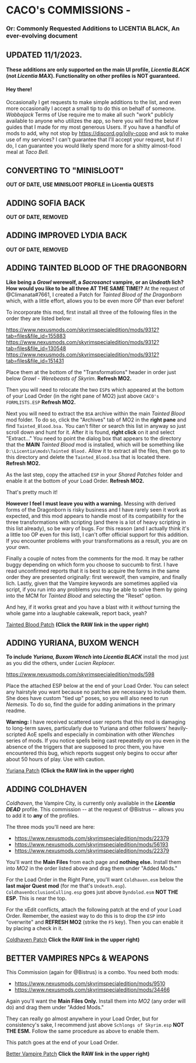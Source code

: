 # CACO's COMMISSIONS - 

### Or: Commonly Requested Additions to LICENTIA BLACK, An ever-evolving document

## UPDATED 11/1/2023.

#### These additions are only supported on the main UI profile, _Licentia BLACK_ (not _Licentia MAX_). Functionality on other profiles is NOT guaranteed.

#### Hey there!

Occasionally I get requests to make simple additions to the list, and even more occasionally I accept a small tip to do this on behalf of someone. _Wabbajack_ Terms of Use require me to make all such "work" publicly available to anyone who utilizes the app, so here you will find the below guides that I made for my most generous Users. If you have a handful of mods to add, why not stop by https://discord.gg/jolly-coop and ask to make use of my services? I can't guarantee that I'll accept your request, but if I do, I can guarantee you would likely spend more for a shitty almost-food meal at _Taco Bell._

## CONVERTING TO "MINISLOOT"

**OUT OF DATE, USE MINISLOOT PROFILE in Licentia QUESTS**

## ADDING SOFIA BACK

**OUT OF DATE, REMOVED**

## ADDING IMPROVED LYDIA BACK

**OUT OF DATE, REMOVED**

## ADDING TAINTED BLOOD OF THE DRAGONBORN

**Like being a _Growl_ werewolf, a _Sacrosanct_ vampire, or an _Undeath_ lich? How would you like to be all three AT THE SAME TIME!?** At the request of @Climanata#7661, I created a Patch for _Tainted Blood of the Dragonborn_ which, with a little effort, allows you to be even more OP than ever before!

To incorporate this mod, first install all three of the following files in the order they are listed below:

https://www.nexusmods.com/skyrimspecialedition/mods/9312?tab=files&file_id=155883
https://www.nexusmods.com/skyrimspecialedition/mods/9312?tab=files&file_id=130548
https://www.nexusmods.com/skyrimspecialedition/mods/9312?tab=files&file_id=151431

Place them at the bottom of the "Transformations" header in order just below _Growl - Werebeasts of Skyrim_. **Refresh MO2.** 

Then you will need to relocate the two `ESP`s which appeared at the bottom of your Load Order (in the right pane of MO2) just above `CACO's FORMLISTS.ESP` **Refresh MO2.** 

Next you will need to extract the `BSA` archive within the main _Tainted Blood_ mod folder. To do so, click the "Archives" tab of MO2 in the **right pane** and find `Tainted_Blood.bsa.` You can't filter or search this list in anyway so just scroll down and hunt for it. After it is found, **right click** on it and select "Extract..." You need to point the dialog box that appears to the directory that the **MAIN** _Tainted Blood_ mod is installed, which will be something like `D:\Licentia\mods\Tainted Blood.` Allow it to extract all the files, then go to this directory and delete the `Tainted_Blood.bsa` that is located there. **Refresh MO2.**

As the last step, copy the attached `ESP` in your _Shared Patches_ folder and enable it at the bottom of your Load Order. **Refresh MO2.**

That's pretty much it!

**However I feel I must leave you with a warning.** Messing with derived forms of the Dragonborn is risky business and I have rarely seen it work as expected, and this mod appears to handle most of its compatibility for the three transformations with scripting (and there is a lot of heavy scripting in this list already), so be wary of bugs. For this reason (and I actually think it's a little too OP even for this list), I can't offer official support for this addition. If you encounter problems with your transformations as a result, you are on your own.

Finally a couple of notes from the comments for the mod. It may be rather buggy depending on which form you choose to succumb to first. I have read unconfirmed reports that it is best to acquire the forms in the same order they are presented originally: first werewolf, then vampire, and finally lich. Lastly, given that the Vampire keywords are sometimes applied via script, if you run into any problems you may be able to solve them by going into the MCM for _Tainted Blood_ and selecting the "Reset" option.

And hey, if it works great and you have a blast with it _without_ turning the whole game into a laughable cakewalk, report back, yeah?

[Tainted Blood Patch](/esps/clminatas_taint.esp) **(Click the RAW link in the upper right)**

## ADDING YURIANA, BUXOM WENCH

**To include _Yuriana, Buxom Wench_ into _Licentia BLACK_** install the mod just as you did the others, under _Lucien Replacer._

https://www.nexusmods.com/skyrimspecialedition/mods/598

Place the attached ESP below at the end of your Load Order. You can select any hairstyle you want because no patches are necessary to include them. She does have custom "tied up" poses, so you will also need to run _Nemesis._ To do so, find the guide for adding animations in the primary readme.

**Warning:** I have received scattered user reports that this mod is damaging to long-term saves, particularly due to Yuriana and other followers' heavily-scripted AoE spells and especially in combination with other _Wenches_ series of mods. If you notice spells being cast repeatedly on you even in the absence of the triggers that are supposed to proc them, you have encountered this bug, which reports suggest only begins to occur after about 50 hours of play. Use with caution.

[Yuriana Patch](/esps/traces_yuriana.esp) **(Click the RAW link in the upper right)**

## ADDING COLDHAVEN

_Coldhaven_, the Vampire City, is currently only available in the **_Licentia DEAD_** profile. This commission -- at the request of @Bistrus -- allows you to add it to **any** of the profiles.

The three mods you'll need are here:

- https://www.nexusmods.com/skyrimspecialedition/mods/22379
- https://www.nexusmods.com/skyrimspecialedition/mods/56193
- https://www.nexusmods.com/skyrimspecialedition/mods/22379

You'll want the **Main Files** from each page and **nothing else.** Install them into _MO2_ in the order listed above and drag them under "Added Mods."

For the Load Order in the Right Pane, you'll want `Coldhaven.esm` below the **last major Quest mod** (for me that's `Undeath.esp`). `ColdhavenOcclusionCulling.esp` goes just above `Dyndolod.esm` **NOT THE ESP.** This is near the top. 

For the xEdit conflicts, attach the following patch at the end of your Load Order. Remember, the easiest way to do this is to drop the `ESP` into "overwrite" and **REFRESH MO2** (strike the `F5` key). Then you can enable it by placing a check in it.

[Coldhaven Patch](/esps/Bistrus_Coldhaven.esp) **Click the RAW link in the upper right)**

## BETTER VAMPIRES NPCs & WEAPONS

This Commission (again for @Bistrus) is a combo. You need both mods:

- https://www.nexusmods.com/skyrimspecialedition/mods/9510
- https://www.nexusmods.com/skyrimspecialedition/mods/34466

Again you'll want the **Main Files Only.** Install them into _MO2_ (any order will do) and drag them under "Added Mods."

They can really go almost anywhere in your Load Order, but for consistency's sake, I recommend just above `Schlongs of Skyrim.esp` **NOT THE ESM.** Follow the same procedure as above to enable them.

This patch goes at the end of your Load Order.

[Better Vampire Patch](/esps/Bistrus_BetterVampires.esp) **Click the RAW link in the upper right)**
